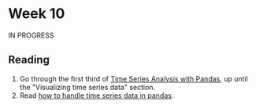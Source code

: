 # Week 10

IN PROGRESS

## Reading

1. Go through the first third of [Time Series Analysis with Pandas](https://www.dataquest.io/blog/tutorial-time-series-analysis-with-pandas/), up until the "Visualizing time series data" section.
1. Read [how to handle time series data in pandas](https://pandas.pydata.org/pandas-docs/stable/getting_started/intro_tutorials/09_timeseries.html).
